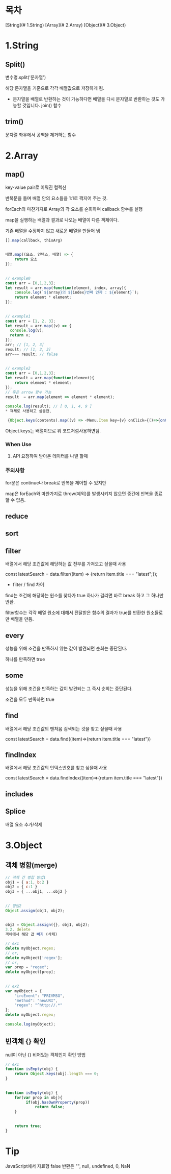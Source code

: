 # 목차
[String](# 1.String)
[Array](# 2.Array)
[Object](# 3.Object)


# 1.String
## Split()
변수명.split('문자열')

 해당 문자열을 기준으로 각각 배열값으로 저장하게 됨.

* 문자열을 배열로 반환하는 것이 가능하다면 배열을 다시 문자열로 반환하는 것도 가능할 것입니다. join() 함수



## trim()
문자열 좌우에서 공백을 제거하는 함수


# 2.Array
## map()
key-value pair로 이뤄진 컬렉션

반복문을 돌며 배열 안의 요소들을 1:1로 짝지어 주는 것.

forEach와 마찬가지로 Array의 각 요소를 순회하며 callback 함수를 실행


map을 실행하는 배열과 결과로 나오는 배열이 다른 객체이다.

기존 배열을 수정하지 않고 새로운 배열을 만들어 냄
```javascript
[].map(callback, thisArg)
 
 
배열.map((요소, 인덱스, 배열) => {
    return 요소
});
 
 
// example0
const arr = [0,1,2,3];
let result = arr.map(function(element, index, array){
    console.log(`${array}의 ${index}번째 인자 : ${element}`);
    return element * element;
});
 
 
// example1
const arr = [1, 2, 3];
let result = arr.map((v) => {
  console.log(v);
  return v;
});
arr; // [1, 2, 3]
result; // [1, 2, 3]
arr=== result; // false
 
 
// example2
const arr = [0,1,2,3];
let result = arr.map(function(element){
    return element * element;
});
// 혹은 arrow 함수 가능
result  = arr.map(element => element * element);
 
console.log(result); // [ 0, 1, 4, 9 ]
* 객체로 사용하고 싶을땐,

 {Object.keys(contents).map((v) => <Menu.Item key={v} onClick={()=>{onClickHistory(v)}}>
```
Object.keys는 배열이므로 위 코드처럼사용하면됨.

### When Use
1. API 요청하여 받아온 데이터를 나열 할때



### 주의사항
for문은 continue나 break로 반복을 제어할 수 있지만

map은 forEach와 마찬가지로 throw(예외)를 발생시키지 않으면 중간에 반복을 종료할 수 없음.



## reduce
## sort
## filter
배열에서 해당 조건값에 해당하는 값 전부를 가져오고 싶을때 사용

const latestSearch = data.filter((item) => {return item.title === "latest";});



* filter / find 차이

find는 조건에 해당하는 원소를 찾다가 true 하나가 걸리면 바로 break 하고 그 하나만 반환.

filter함수는 각각 배열 원소에 대해서 전달받은 함수의 결과가 true를 반환한 원소들로만 배열을 만듬.



## every
성능을 위해 조건을 만족하지 않는 값이 발견되면 순회는 중단된다.

하나를 만족하면 true

## some
성능을 위해 조건을 만족하는 값이 발견되는 그 즉시 순회는 중단된다.

조건을 모두 만족하면 true

## find
배열에서 해당 조건값의 맨처음 검색되는 것을 찾고 싶을때 사용

const latestSearch = data.find((item)=>{return item.title === "latest"})

## findIndex
배열에서 해당 조건값의 인덱스번호를 찾고 싶을때 사용

const latestSearch = data.findIndex((item)=>{return item.title === "latest"})

## includes


## Splice
배열 요소 추가/삭제



# 3.Object
## 객체 병합(merge)

```javascript
// 객체 간 병합 방법1
obj1 = { a:1, b:2 }
obj2 = { c:1 }
obj3 = { ...obj1, ...obj2 }
 
 
// 방법2
Object.assign(obj1, obj2);
 
 
obj3 = Object.assign({}, obj1, obj2);
3.2. delete
객체에서 해당 값 빼기 (삭제)

// ex1
delete myObject.regex;
// or,
delete myObject['regex'];
// or,
var prop = "regex";
delete myObject[prop];
 
 
// ex2
var myObject = {
    "ircEvent": "PRIVMSG",
    "method": "newURI",
    "regex": "^http://.*"
};
delete myObject.regex;
 
console.log(myObject);
```

## 빈객체 {} 확인
null이 아닌 {} 비어있는 객체인지 확인 방법

```javascript
// ex1
function isEmpty(obj) {
    return Object.keys(obj).length === 0;
}
 
 
function isEmpty(obj) {
    for(var prop in obj){
         if(obj.hasOwnProperty(prop))
             return false;
    }
 
 
    return true;
}
```

# Tip
JavaScript에서 자료형 false 반환은 "", null, undefined, 0, NaN
